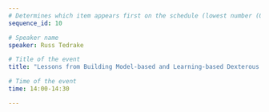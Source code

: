 ```yaml
---
# Determines which item appears first on the schedule (lowest number (0) appears first)
sequence_id: 10

# Speaker name
speaker: Russ Tedrake

# Title of the event
title: "Lessons from Building Model-based and Learning-based Dexterous Manipulation Systems"

# Time of the event
time: 14:00-14:30

---
```


